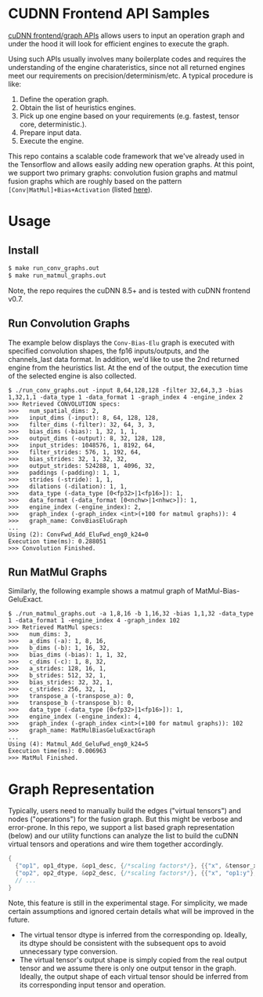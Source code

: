 # CUDNN Frontend API Samples
[cuDNN frontend/graph APIs](https://github.com/NVIDIA/cudnn-frontend) allows
users to input an operation graph and under the hood it will look for efficient
engines to execute the graph.

Using such APIs usually involves many boilerplate codes and requires the
understanding of the engine charateristics, since not all returned engines meet
our requirements on precision/determinism/etc. A typical procedure is like:

1. Define the operation graph.
1. Obtain the list of heuristics engines.
1. Pick up one engine based on your requirements (e.g. fastest, tensor core,
   deterministic.).
1. Prepare input data.
1. Execute the engine.

This repo contains a scalable code framework that we've already used in the
Tensorflow and allows easily adding new operation graphs. At this point, we
support two primary graphs: convolution fusion graphs and matmul fusion graphs
which are roughly based on the pattern `[Conv|MatMul]+Bias+Activation` (listed
[here](src/graph_builder.h)). 

# Usage
## Install
```bash
$ make run_conv_graphs.out
$ make run_matmul_graphs.out
```
Note, the repo requires the cuDNN 8.5+ and is tested with cuDNN frontend v0.7.
## Run Convolution Graphs
The example below displays the `Conv-Bias-Elu` graph is executed with specified
convolution shapes, the fp16 inputs/outputs, and the channels_last data format.
In addition, we'd like to use the 2nd returned engine from the heuristics list.
At the end of the output, the execution time of the selected engine is also
collected.

```
$ ./run_conv_graphs.out -input 8,64,128,128 -filter 32,64,3,3 -bias 1,32,1,1 -data_type 1 -data_format 1 -graph_index 4 -engine_index 2
>>> Retrieved CONVOLUTION specs:
>>>   num_spatial_dims: 2,
>>>   input_dims (-input): 8, 64, 128, 128,
>>>   filter_dims (-filter): 32, 64, 3, 3,
>>>   bias_dims (-bias): 1, 32, 1, 1,
>>>   output_dims (-output): 8, 32, 128, 128,
>>>   input_strides: 1048576, 1, 8192, 64,
>>>   filter_strides: 576, 1, 192, 64,
>>>   bias_strides: 32, 1, 32, 32,
>>>   output_strides: 524288, 1, 4096, 32,
>>>   paddings (-padding): 1, 1,
>>>   strides (-stride): 1, 1,
>>>   dilations (-dilation): 1, 1,
>>>   data_type (-data_type [0<fp32>|1<fp16>]): 1,
>>>   data_format (-data_format [0<nchw>|1<nhwc>]): 1,
>>>   engine_index (-engine_index): 2,
>>>   graph_index (-graph_index <int>(+100 for matmul graphs)): 4
>>>   graph_name: ConvBiasEluGraph
...
Using (2): ConvFwd_Add_EluFwd_eng0_k24=0
Execution time(ms): 0.288051
>>> Convolution Finished.
```
## Run MatMul Graphs
Similarly, the following example shows a matmul graph of MatMul-Bias-GeluExact.
```
$ ./run_matmul_graphs.out -a 1,8,16 -b 1,16,32 -bias 1,1,32 -data_type 1 -data_format 1 -engine_index 4 -graph_index 102
>>> Retrieved MatMul specs:
>>>   num_dims: 3,
>>>   a_dims (-a): 1, 8, 16,
>>>   b_dims (-b): 1, 16, 32,
>>>   bias_dims (-bias): 1, 1, 32,
>>>   c_dims (-c): 1, 8, 32,
>>>   a_strides: 128, 16, 1,
>>>   b_strides: 512, 32, 1,
>>>   bias_strides: 32, 32, 1,
>>>   c_strides: 256, 32, 1,
>>>   transpose_a (-transpose_a): 0,
>>>   transpose_b (-transpose_b): 0,
>>>   data_type (-data_type [0<fp32>|1<fp16>]): 1,
>>>   engine_index (-engine_index): 4,
>>>   graph_index (-graph_index <int>(+100 for matmul graphs)): 102
>>>   graph_name: MatMulBiasGeluExactGraph
...
Using (4): Matmul_Add_GeluFwd_eng0_k24=5
Execution time(ms): 0.006963
>>> MatMul Finished.
```


# Graph Representation
Typically, users need to manually build the edges ("virtual tensors") and nodes
("operations") for the fusion graph. But this might be verbose and error-prone.
In this repo, we support a list based graph representation (below) and our
utility functions can analyze the list to build the cuDNN virtual tensors and
operations and wire them together accordingly.

```c++
{
  {"op1", op1_dtype, &op1_desc, {/*scaling factors*/}, {{"x", &tensor_x}, {"y", ""}},
  {"op2", op2_dtype, &op2_desc, {/*scaling factors*/}, {{"x", "op1:y"}, {"y", ""}}},
  // ...
}
```

Note, this feature is still in the experimental stage. For simplicity, we made
certain assumptions and ignored certain details what will be improved in the
future.
* The virtual tensor dtype is inferred from the corresponding op. Ideally, its
  dtype should be consistent with the subsequent ops to avoid unnecessary type
  conversion.
* The virtual tensor's output shape is simply copied from the real output tensor
  and we assume there is only one output tensor in the graph. Ideally, the
  output shape of each virtual tensor should be inferred from its corresponding
  input tensor and operation.

